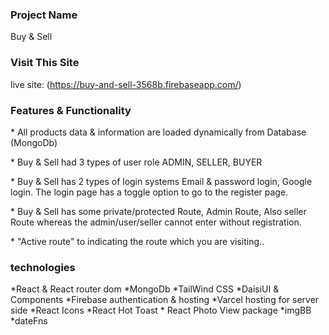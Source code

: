 ### Project Name

Buy & Sell

### Visit This Site

live site: (https://buy-and-sell-3568b.firebaseapp.com/)

### Features & Functionality

\* All products data & information are loaded dynamically from Database (MongoDb)

\* Buy & Sell had 3 types of user role ADMIN, SELLER, BUYER

\* Buy & Sell has 2 types of login systems Email & password login, Google login. The login page has a toggle option to go to the register page.

\* Buy & Sell has some private/protected Route, Admin Route, Also seller Route whereas the admin/user/seller cannot enter without registration.

\* "Active route" to indicating the route which you are visiting..

### technologies

\*React & React router dom \*MongoDb \*TailWind CSS \*DaisiUI & Components \*Firebase authentication & hosting \*Varcel hosting for server side \*React Icons \*React Hot Toast \* React Photo View package \*imgBB \*dateFns
